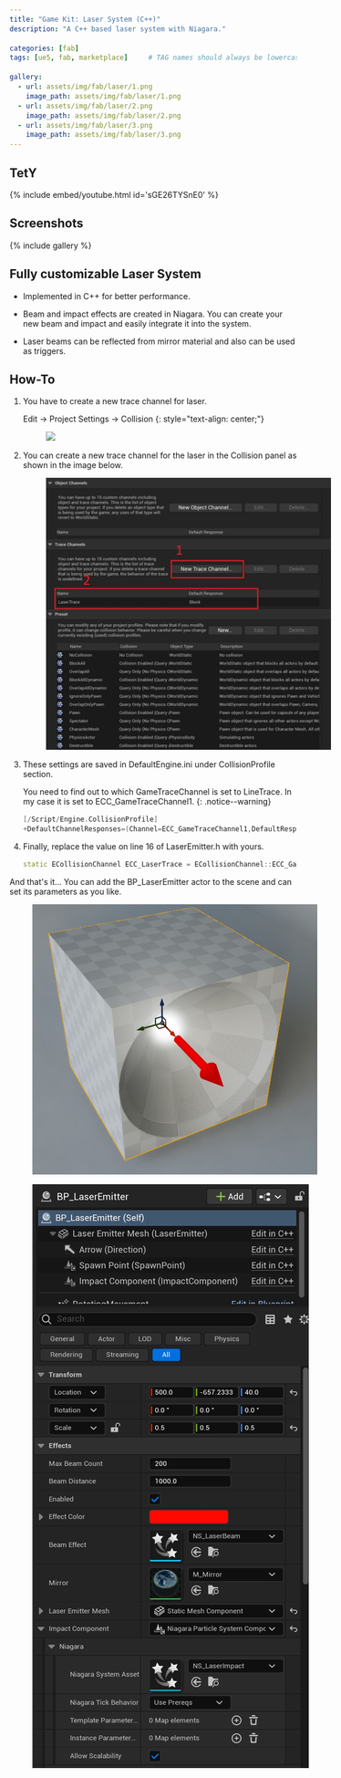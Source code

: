 ```yaml
---
title: "Game Kit: Laser System (C++)"
description: "A C++ based laser system with Niagara."

categories: [fab]
tags: [ue5, fab, marketplace]     # TAG names should always be lowercase

gallery:
  - url: assets/img/fab/laser/1.png
    image_path: assets/img/fab/laser/1.png
  - url: assets/img/fab/laser/2.png
    image_path: assets/img/fab/laser/2.png
  - url: assets/img/fab/laser/3.png
    image_path: assets/img/fab/laser/3.png
---
```


## TetY

{% include embed/youtube.html id='sGE26TYSnE0' %}

## Screenshots

{% include gallery %}

## Fully customizable Laser System

* Implemented in C++ for better performance.

* Beam and impact effects are created in Niagara. You can create your new beam and impact and easily integrate it into the system.

* Laser beams can be reflected from mirror material and also can be used as triggers.

## How-To

1.  You have to create a new trace channel for laser. 

    Edit -> Project Settings -> Collision
    {: style="text-align: center;"}

    <figure style="width: 300px" class="align-center">
      <a href="/assets/img/fab/laser/T/1.jpg"><img src="{{ site.url }}{{ site.baseurl }}/assets/img/fab/laser/T/1.jpg"></a>
      <figcaption></figcaption>
    </figure> 

2.  You can create a new trace channel for the laser in the Collision panel as shown in the image below. 

    <figure style="width: 500px" class="align-center">
        <a href="/assets/img/fab/laser/T/2.jpg"><img src="/assets/img/fab/laser/T/2.jpg"></a>
    </figure>

3.  These settings are saved in DefaultEngine.ini under CollisionProfile section.

    You need to find out to which GameTraceChannel is set to LineTrace. In my case it is set to ECC_GameTraceChannel1.
    {: .notice--warning}

    ```cpp
    [/Script/Engine.CollisionProfile]
    +DefaultChannelResponses=(Channel=ECC_GameTraceChannel1,DefaultResponse=ECR_Block,bTraceType=True,bStaticObject=False,Name="LaserTrace")
    ```

4.  Finally, replace the value on line 16 of LaserEmitter.h with yours.

    ```cpp
    static ECollisionChannel ECC_LaserTrace	= ECollisionChannel::ECC_GameTraceChannel1;
    ```

And that's it... You can add the BP_LaserEmitter actor to the scene and can set its parameters as you like.

<figure style="width: 500px" class="align-center">
    <a href="/assets/img/fab/laser/T/3.jpg"><img src="/assets/img/fab/laser/T/3.jpg"></a>
</figure>

<figure style="width: 500px" class="align-center">
    <a href="/assets/img/fab/laser/T/4.jpg"><img src="/assets/img/fab/laser/T/4.jpg"></a>
</figure>